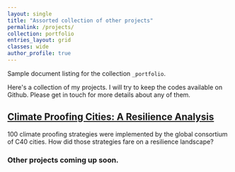 ```yaml
---
layout: single
title: "Assorted collection of other projects"
permalink: /projects/
collection: portfolio
entries_layout: grid
classes: wide
author_profile: true
---
```


Sample document listing for the collection `_portfolio`.

Here's a collection of my projects. I will try to keep the codes available on Github. Please get in touch for more details about any of them.

## [Climate Proofing Cities: A Resilience Analysis](https://anamika255.github.io/portfolio/C40-Cities/)
<!--{: .btn .btn--info .btn--large}-->

100 climate proofing strategies were implemented by the global consortium of C40 cities. How did those strategies fare on a resilience landscape?


<!-- Here's how to add link to the pages (/assets/files/C40_report.pdf) -->

### Other projects coming up soon.




<!--
{% include base_path %}

{% for post in site.portfolio %}
  {% include archive-single.html %}
{% endfor %}
-->
